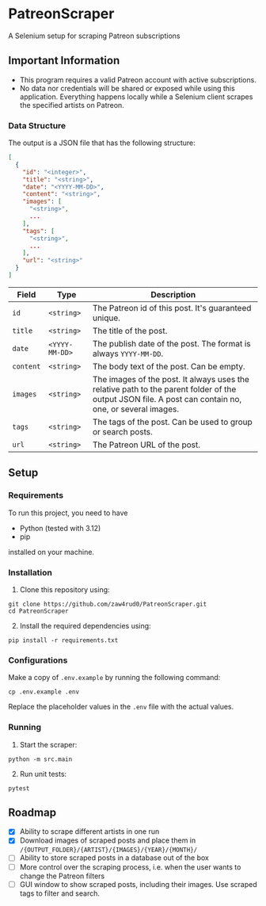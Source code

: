 # PatreonScraper
A Selenium setup for scraping Patreon subscriptions

## Important Information

- This program requires a valid Patreon account with active subscriptions.
- No data nor credentials will be shared or exposed while using this application. Everything 
happens locally while a Selenium client scrapes the specified artists on Patreon.

### Data Structure

The output is a JSON file that has the following structure:
```json
[
  {
    "id": "<integer>",
    "title": "<string>",
    "date": "<YYYY-MM-DD>",
    "content": "<string>",
    "images": [
      "<string>",
      ...
    ],
    "tags": [
      "<string>",
      ...
    ],
    "url": "<string>"
  }
]
```

| Field     | Type           | Description                                                                                                                                           |
|-----------|----------------|-------------------------------------------------------------------------------------------------------------------------------------------------------|
| `id`      | `<string>`     | The Patreon id of this post. It's guaranteed unique.                                                                                                  |
| `title`   | `<string>`     | The title of the post.                                                                                                                                |
| `date`    | `<YYYY-MM-DD>` | The publish date of the post. The format is always `YYYY-MM-DD`.                                                                                      |
| `content` | `<string>`     | The body text of the post. Can be empty.                                                                                                              |
| `images`  | `<string>`     | The images of the post. It always uses the relative path to the parent folder of the output JSON file. A post can contain no, one, or several images. |
| `tags`    | `<string>`     | The tags of the post. Can be used to group or search posts.                                                                                           |
| `url`     | `<string>`     | The Patreon URL of the post.                                                                                                                          |


## Setup

### Requirements

To run this project, you need to have
- Python (tested with 3.12)
- pip

installed on your machine.

### Installation

1. Clone this repository using:
```
git clone https://github.com/zaw4rud0/PatreonScraper.git
cd PatreonScraper
```
2. Install the required dependencies using:
```
pip install -r requirements.txt
```

### Configurations

Make a copy of `.env.example` by running the following command:
```
cp .env.example .env
```
Replace the placeholder values in the `.env` file with the actual values.

### Running

1. Start the scraper:
```
python -m src.main
```
2. Run unit tests:
```
pytest
```

## Roadmap

- [x] Ability to scrape different artists in one run
- [x] Download images of scraped posts and place them in `/{OUTPUT_FOLDER}/{ARTIST}/{IMAGES}/{YEAR}/{MONTH}/`
- [ ] Ability to store scraped posts in a database out of the box
- [ ] More control over the scraping process, i.e. when the user wants to change the Patreon filters
- [ ] GUI window to show scraped posts, including their images. Use scraped tags to filter and search.
